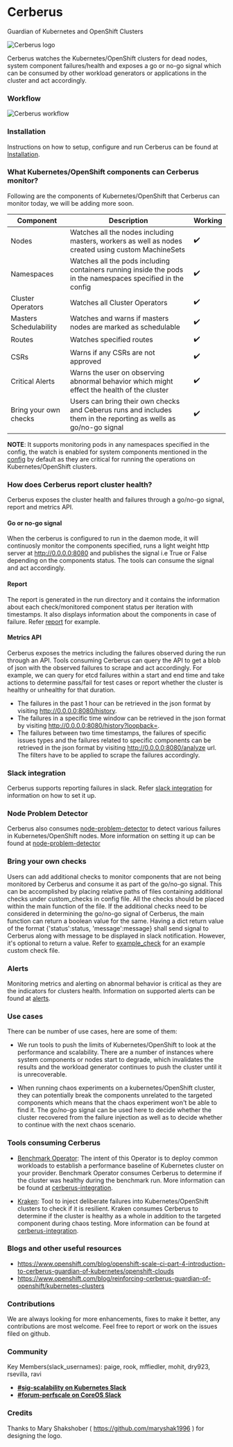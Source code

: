 # Cerberus
Guardian of Kubernetes and OpenShift Clusters

![Cerberus logo](media/logo_assets/full_color/over_light_background/cerberus-logo_small-color-light-full-horizontal.png)

Cerberus watches the Kubernetes/OpenShift clusters for dead nodes, system component failures/health and exposes a go or no-go signal which can be consumed by other workload generators or applications in the cluster and act accordingly.

### Workflow
![Cerberus workflow](media/cerberus-workflow.png)


### Installation
Instructions on how to setup, configure and run Cerberus can be found at [Installation](docs/installation.md).



### What Kubernetes/OpenShift components can Cerberus monitor?
Following are the components of Kubernetes/OpenShift that Cerberus can monitor today, we will be adding more soon.

Component                            | Description                                                                                                      | Working
-----------------------------------  | ---------------------------------------------------------------------------------------------------------------- | ------------------------- |
Nodes                                | Watches all the nodes including masters, workers as well as nodes created using custom MachineSets               | :heavy_check_mark:        |
Namespaces                           | Watches all the pods including containers running inside the pods in the namespaces specified in the config      | :heavy_check_mark:        |
Cluster Operators                    | Watches all Cluster Operators                                                                                    | :heavy_check_mark:        |
Masters Schedulability               | Watches and warns if masters nodes are marked as schedulable                                                     | :heavy_check_mark:        |
Routes                               | Watches specified routes                                                                                         | :heavy_check_mark:        |
CSRs                                 | Warns if any CSRs are not approved                                                                               | :heavy_check_mark:        |
Critical Alerts                      | Warns the user on observing abnormal behavior which might effect the health of the cluster                       | :heavy_check_mark:        |            
Bring your own checks                | Users can bring their own checks and Ceberus runs and includes them in the reporting as wells as go/no-go signal | :heavy_check_mark:        |

**NOTE**: It supports monitoring pods in any namespaces specified in the config, the watch is enabled for system components mentioned in the [config](https://github.com/openshift-scale/cerberus/blob/master/config/config.yaml) by default as they are critical for running the operations on Kubernetes/OpenShift clusters.



### How does Cerberus report cluster health?
Cerberus exposes the cluster health and failures through a go/no-go signal, report and metrics API.

#### Go or no-go signal
When the cerberus is configured to run in the daemon mode, it will continuosly monitor the components specified, runs a light weight http server at http://0.0.0.0:8080 and publishes the signal i.e True or False depending on the components status. The tools can consume the signal and act accordingly.

#### Report
The report is generated in the run directory and it contains the information about each check/monitored component status per iteration with timestamps. It also displays information about the components in case of failure. Refer [report](docs/example_report.md) for example.

#### Metrics API
Cerberus exposes the metrics including the failures observed during the run through an API. Tools consuming Cerberus can query the API to get a blob of json with the observed failures to scrape and act accordingly. For example, we can query for etcd failures within a start and end time and take actions to determine pass/fail for test cases or report whether the cluster is healthy or unhealthy for that duration.

- The failures in the past 1 hour can be retrieved in the json format by visiting http://0.0.0.0:8080/history.
- The failures in a specific time window can be retrieved in the json format by visiting http://0.0.0.0:8080/history?loopback=<interval>.
- The failures between two time timestamps, the failures of specific issues types and the failures related to specific components can be retrieved in the json format by visiting http://0.0.0.0:8080/analyze url. The filters have to be applied to scrape the failures accordingly.



### Slack integration
Cerberus supports reporting failures in slack. Refer [slack integration](docs/slack.md) for information on how to set it up.



### Node Problem Detector
Cerberus also consumes [node-problem-detector](https://github.com/kubernetes/node-problem-detector) to detect various failures in Kubernetes/OpenShift nodes. More information on setting it up can be found at [node-problem-detector](docs/node-problem-detector.md)



### Bring your own checks
Users can add additional checks to monitor components that are not being monitored by Cerberus and consume it as part of the go/no-go signal.  This can be accomplished by placing relative paths of files containing additional checks under custom_checks in config file. All the checks should be placed within the main function of the file. If the additional checks need to be considered in determining the go/no-go signal of Cerberus, the main function can return a boolean value for the same. Having a dict return value of the format {'status':status, 'message':message} shall send signal to Cerberus along with message to be displayed in slack notification. However, it's optional to return a value.
Refer to [example_check](https://github.com/openshift-scale/cerberus/blob/master/custom_checks/custom_check_sample.py) for an example custom check file.


### Alerts
Monitoring metrics and alerting on abnormal behavior is critical as they are the indicators for clusters health. Information on supported alerts can be found at [alerts](docs/alerts.md).
 


### Use cases
There can be number of use cases, here are some of them:
- We run tools to push the limits of Kubernetes/OpenShift to look at the performance and scalability. There are a number of instances where system components or nodes start to degrade, which invalidates the results and the workload generator continues to push the cluster until it is unrecoverable.

- When running chaos experiments on a kubernetes/OpenShift cluster, they can potentially break the components unrelated to the targeted components which means that the chaos experiment won't be able to find it. The go/no-go signal can be used here to decide whether the cluster recovered from the failure injection as well as to decide whether to continue with the next chaos scenario.



### Tools consuming Cerberus
- [Benchmark Operator](https://github.com/cloud-bulldozer/benchmark-operator): The intent of this Operator is to deploy common workloads to establish a performance baseline of Kubernetes cluster on your provider. Benchmark Operator consumes Cerberus to determine if the cluster was healthy during the benchmark run. More information can be found at [cerberus-integration](https://github.com/cloud-bulldozer/benchmark-operator#cerberus-integration).

- [Kraken](https://github.com/openshift-scale/kraken/): Tool to inject deliberate failures into Kubernetes/OpenShift clusters to check if it is resilient. Kraken consumes Cerberus to determine if the cluster is healthy as a whole in addition to the targeted component during chaos testing. More information can be found at [cerberus-integration](https://github.com/openshift-scale/kraken#kraken-scenario-passfail-criteria-and-report).



### Blogs and other useful resources
- https://www.openshift.com/blog/openshift-scale-ci-part-4-introduction-to-cerberus-guardian-of-kubernetes/openshift-clouds
- https://www.openshift.com/blog/reinforcing-cerberus-guardian-of-openshift/kubernetes-clusters



### Contributions
We are always looking for more enhancements, fixes to make it better, any contributions are most welcome. Feel free to report or work on the issues filed on github. 



### Community
Key Members(slack_usernames): paige, rook, mffiedler, mohit, dry923, rsevilla, ravi
* [**#sig-scalability on Kubernetes Slack**](https://kubernetes.slack.com)
* [**#forum-perfscale on CoreOS Slack**](https://coreos.slack.com)



### Credits
Thanks to Mary Shakshober ( https://github.com/maryshak1996 ) for designing the logo.

